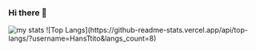### Hi there 👋

<img  alt = 'my stats' src = 'https://github-readme-stats.vercel.app/api?username=HansTtito&show_icons=true&theme=dark#gh-dark-mode-only'/>
![Top Langs](https://github-readme-stats.vercel.app/api/top-langs/?username=HansTtito&langs_count=8)
<!--
**HansTtito/HansTtito** is a ✨ _special_ ✨ repository because its `README.md` (this file) appears on your GitHub profile.

Here are some ideas to get you started:

- 🔭 I’m currently working on ...
- 🌱 I’m currently learning ...
- 👯 I’m looking to collaborate on ...
- 🤔 I’m looking for help with ...
- 💬 Ask me about ...
- 📫 How to reach me: ...
- 😄 Pronouns: ...
- ⚡ Fun fact: ...
-->
